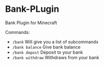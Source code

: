 # Bank-PLugin
Bank Plugin for Minecraft

Commands:
- `/bank` Will give you a list of subcommands
- `/bank balance` Give bank balance 
- `/bank depost` Deposit to your bank
- `/bank withdraw` Withdraws from your bank
